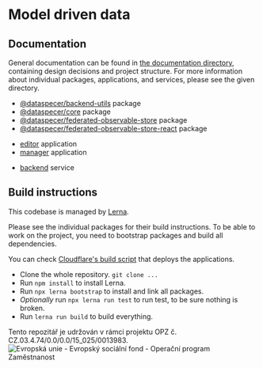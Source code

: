 # Model driven data

## Documentation

General documentation can be found in [the documentation directory](./documentation), containing design decisions and project structure. For more information about individual packages, applications, and services, please see the given directory.
- [@dataspecer/backend-utils](./packages/backend-utils) package
- [@dataspecer/core](./packages/core) package
- [@dataspecer/federated-observable-store](./packages/federated-observable-store) package
- [@dataspecer/federated-observable-store-react](./packages/federated-observable-store-react) package

<!-- -->

- [editor](./applications/editor) application
- [manager](./applications/manager) application

<!-- -->

- [backend](./services/backend) service

## Build instructions

This codebase is managed by [Lerna](https://github.com/lerna/lerna).

Please see the individual packages for their build instructions. To be able to work on the project, you need to bootstrap packages and build all dependencies.

You can check [Cloudflare's build script](cloudflare.build.sh) that deploys the applications.

- Clone the whole repository. `git clone ...`
- Run `npm install` to install Lerna.
- Run `npx lerna bootstrap` to install and link all packages.
- *Optionally* run `npx lerna run test` to run test, to be sure nothing is broken. 
- Run `lerna run build` to build everything.

Tento repozitář je udržován v rámci projektu OPZ č. CZ.03.4.74/0.0/0.0/15_025/0013983.
![Evropská unie - Evropský sociální fond - Operační program Zaměstnanost](https://data.gov.cz/images/ozp_logo_cz.jpg)
